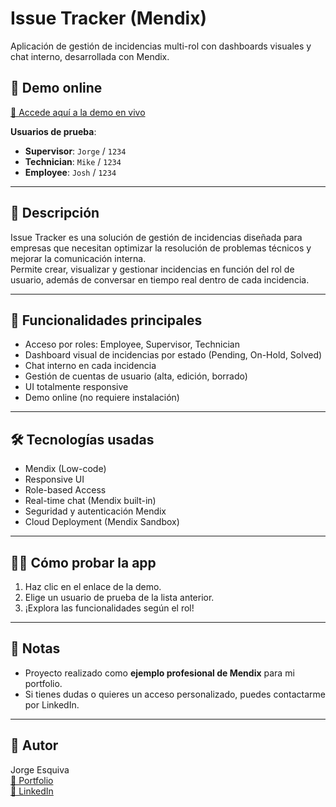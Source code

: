 # Issue Tracker (Mendix)

Aplicación de gestión de incidencias multi-rol con dashboards visuales y chat interno, desarrollada con Mendix.

## 🚀 Demo online

[🔗 Accede aquí a la demo en vivo](https://trackerissue-sandbox.mxapps.io/index.html?profile=Responsive)

**Usuarios de prueba**:
- **Supervisor**: `Jorge` / `1234`
- **Technician**: `Mike` / `1234`
- **Employee**: `Josh` / `1234`

---

## 📝 Descripción

Issue Tracker es una solución de gestión de incidencias diseñada para empresas que necesitan optimizar la resolución de problemas técnicos y mejorar la comunicación interna.  
Permite crear, visualizar y gestionar incidencias en función del rol de usuario, además de conversar en tiempo real dentro de cada incidencia.

---

## 🧩 Funcionalidades principales

- Acceso por roles: Employee, Supervisor, Technician
- Dashboard visual de incidencias por estado (Pending, On-Hold, Solved)
- Chat interno en cada incidencia
- Gestión de cuentas de usuario (alta, edición, borrado)
- UI totalmente responsive
- Demo online (no requiere instalación)

---

## 🛠️ Tecnologías usadas

- Mendix (Low-code)
- Responsive UI
- Role-based Access
- Real-time chat (Mendix built-in)
- Seguridad y autenticación Mendix
- Cloud Deployment (Mendix Sandbox)

---

## 🧑‍💻 Cómo probar la app

1. Haz clic en el enlace de la demo.
2. Elige un usuario de prueba de la lista anterior.
3. ¡Explora las funcionalidades según el rol!

---

## 📢 Notas

- Proyecto realizado como **ejemplo profesional de Mendix** para mi portfolio.
- Si tienes dudas o quieres un acceso personalizado, puedes contactarme por LinkedIn.

---

## 👤 Autor

Jorge Esquiva  
[🔗 Portfolio](https://jorgeesquivafullstack.es/)  
[🔗 LinkedIn](https://www.linkedin.com/in/jorge-esquiva-llobregat-614565131)

